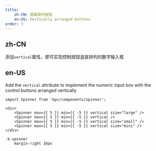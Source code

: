 ```yaml
---
title: 
    zh-CN: 竖直排列按钮
    en-US: Vertically arranged buttons
order: 3
---
```

## zh-CN

添加`vertical`属性，即可实现控制按钮竖直排列的数字输入框

## en-US

Add the `vertical` attribute to implement the numeric input box with the control buttons arranged vertically

```vdt
import Spinner from 'kpc/components/spinner';

<div>
    <Spinner max={{ 5 }} min={{ -5 }} vertical size="large" />
    <Spinner max={{ 5 }} min={{ -5 }} vertical />
    <Spinner max={{ 5 }} min={{ -5 }} vertical size="small" />
    <Spinner max={{ 5 }} min={{ -5 }} vertical size="mini" />
</div>
```

```styl
.k-spinner
    margin-right 16px
```

